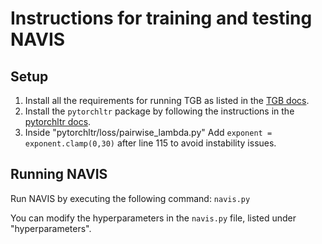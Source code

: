 # Instructions for training and testing NAVIS

## Setup
1. Install all the requirements for running TGB as listed in the [TGB docs](https://docs.tgb.complexdatalab.com/).
2. Install the `pytorchltr` package by following the instructions in the [pytorchltr docs](https://pytorchltr.readthedocs.io/en/latest/).
3. Inside "pytorchltr/loss/pairwise_lambda.py" Add `exponent = exponent.clamp(0,30)` after line 115 to avoid instability issues.


## Running NAVIS
Run NAVIS by executing the following command:
`navis.py`

You can modify the hyperparameters in the `navis.py` file, listed under "hyperparameters".
